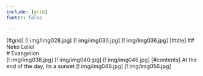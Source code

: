 ```yaml
---
include: [grid]
footer: false

---
```


[#grid]
    [! img/img028.jpg]
    [! img/img030.jpg]
    [! img/img036.jpg]
    [#title]
            ## Neko Leliel  
            # Evangelion  
    [! img/img038.jpg]
    [! img/img040.jpg]
    [! img/img046.jpg]
    [#contents]
            At the end of the day, Its a sunset
    [! img/img048.jpg]
    [! img/img056.jpg]
